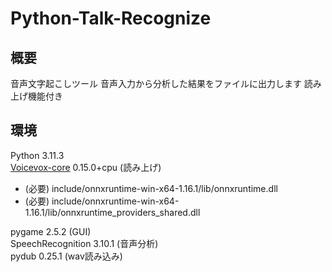 # Python-Talk-Recognize

## 概要
音声文字起こしツール
音声入力から分析した結果をファイルに出力します
読み上げ機能付き

## 環境
Python 3.11.3  
[Voicevox-core](https://github.com/VOICEVOX/voicevox_core) 0.15.0+cpu (読み上げ)
- (必要) include/onnxruntime-win-x64-1.16.1/lib/onnxruntime.dll
- (必要) include/onnxruntime-win-x64-1.16.1/lib/onnxruntime_providers_shared.dll
  
pygame 2.5.2 (GUI)  
SpeechRecognition 3.10.1 (音声分析)  
pydub 0.25.1 (wav読み込み)  
